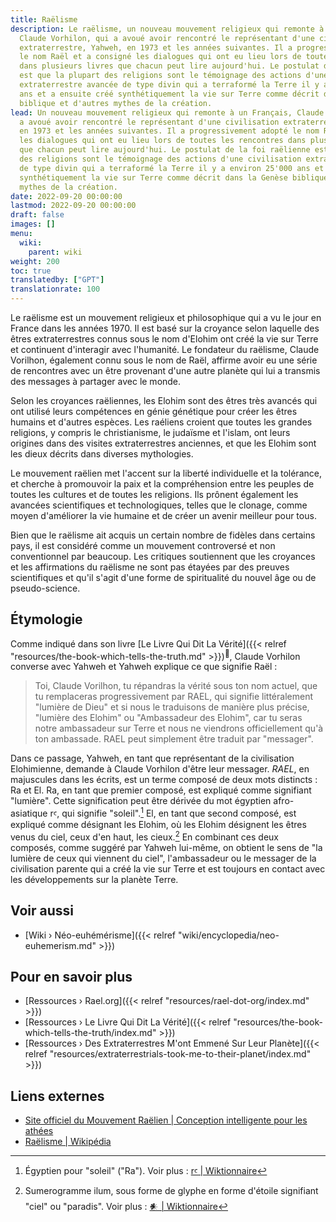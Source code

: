 ```yaml
---
title: Raëlisme
description: Le raëlisme, un nouveau mouvement religieux qui remonte à un Français,
  Claude Vorhilon, qui a avoué avoir rencontré le représentant d'une civilisation
  extraterrestre, Yahweh, en 1973 et les années suivantes. Il a progressivement adopté
  le nom Raël et a consigné les dialogues qui ont eu lieu lors de toutes les rencontres
  dans plusieurs livres que chacun peut lire aujourd'hui. Le postulat de la foi raëlienne
  est que la plupart des religions sont le témoignage des actions d'une civilisation
  extraterrestre avancée de type divin qui a terraformé la Terre il y a environ 25'000
  ans et a ensuite créé synthétiquement la vie sur Terre comme décrit dans la Genèse
  biblique et d'autres mythes de la création.
lead: Un nouveau mouvement religieux qui remonte à un Français, Claude Vorhilon, qui
  a avoué avoir rencontré le représentant d'une civilisation extraterrestre, Yahweh,
  en 1973 et les années suivantes. Il a progressivement adopté le nom Raël et a consigné
  les dialogues qui ont eu lieu lors de toutes les rencontres dans plusieurs livres
  que chacun peut lire aujourd'hui. Le postulat de la foi raëlienne est que la plupart
  des religions sont le témoignage des actions d'une civilisation extraterrestre avancée
  de type divin qui a terraformé la Terre il y a environ 25'000 ans et a ensuite créé
  synthétiquement la vie sur Terre comme décrit dans la Genèse biblique et d'autres
  mythes de la création.
date: 2022-09-20 00:00:00
lastmod: 2022-09-20 00:00:00
draft: false
images: []
menu:
  wiki:
    parent: wiki
weight: 200
toc: true
translatedby: ["GPT"]
translationrate: 100
---
```


Le raëlisme est un mouvement religieux et philosophique qui a vu le jour en France dans les années 1970. Il est basé sur la croyance selon laquelle des êtres extraterrestres connus sous le nom d'Elohim ont créé la vie sur Terre et continuent d'interagir avec l'humanité. Le fondateur du raëlisme, Claude Vorilhon, également connu sous le nom de Raël, affirme avoir eu une série de rencontres avec un être provenant d'une autre planète qui lui a transmis des messages à partager avec le monde.

Selon les croyances raëliennes, les Elohim sont des êtres très avancés qui ont utilisé leurs compétences en génie génétique pour créer les êtres humains et d'autres espèces. Les raéliens croient que toutes les grandes religions, y compris le christianisme, le judaïsme et l'islam, ont leurs origines dans des visites extraterrestres anciennes, et que les Elohim sont les dieux décrits dans diverses mythologies.

Le mouvement raëlien met l'accent sur la liberté individuelle et la tolérance, et cherche à promouvoir la paix et la compréhension entre les peuples de toutes les cultures et de toutes les religions. Ils prônent également les avancées scientifiques et technologiques, telles que le clonage, comme moyen d'améliorer la vie humaine et de créer un avenir meilleur pour tous.

Bien que le raëlisme ait acquis un certain nombre de fidèles dans certains pays, il est considéré comme un mouvement controversé et non conventionnel par beaucoup. Les critiques soutiennent que les croyances et les affirmations du raëlisme ne sont pas étayées par des preuves scientifiques et qu'il s'agit d'une forme de spiritualité du nouvel âge ou de pseudo-science.

## Étymologie

Comme indiqué dans son livre [Le Livre Qui Dit La Vérité]({{< relref "resources/the-book-which-tells-the-truth.md" >}})<sup>📖</sup>, Claude Vorhilon converse avec Yahweh et Yahweh explique ce que signifie Raël :

> Toi, Claude Vorilhon, tu répandras la vérité sous ton nom actuel, que tu remplaceras progressivement par RAEL, qui signifie littéralement "lumière de Dieu" et si nous le traduisons de manière plus précise, "lumière des Elohim" ou "Ambassadeur des Elohim", car tu seras notre ambassadeur sur Terre et nous ne viendrons officiellement qu'à ton ambassade. RAEL peut simplement être traduit par "messager".

Dans ce passage, Yahweh, en tant que représentant de la civilisation Elohimienne, demande à Claude Vorhilon d'être leur messager. _RAEL_, en majuscules dans les écrits, est un terme composé de deux mots distincts : Ra et El. Ra, en tant que premier composé, est expliqué comme signifiant "lumière". Cette signification peut être dérivée du mot égyptien afro-asiatique rꜥ, qui signifie "soleil".[^1] El, en tant que second composé, est expliqué comme désignant les Elohim, où les Elohim désignent les êtres venus du ciel, ceux d'en haut, les cieux.[^2] En combinant ces deux composés, comme suggéré par Yahweh lui-même, on obtient le sens de "la lumière de ceux qui viennent du ciel", l'ambassadeur ou le messager de la civilisation parente qui a créé la vie sur Terre et est toujours en contact avec les développements sur la planète Terre.

[^1]: Égyptien pour "soleil" ("Ra"). Voir plus : [rꜥ | Wiktionnaire](https://en.wiktionary.org/wiki/r%EA%9C%A5)
[^2]: Sumerogramme ilum, sous forme de glyphe en forme d'étoile signifiant "ciel" ou "paradis". Voir plus : [𒀭 | Wiktionnaire](https://en.wiktionary.org/wiki/%F0%92%80%AD)

## Voir aussi

- [Wiki › Néo-euhémérisme]({{< relref "wiki/encyclopedia/neo-euhemerism.md" >}})

## Pour en savoir plus

- [Ressources › Rael.org]({{< relref "resources/rael-dot-org/index.md" >}})
- [Ressources › Le Livre Qui Dit La Vérité]({{< relref "resources/the-book-which-tells-the-truth/index.md" >}})
- [Ressources › Des Extraterrestres M'ont Emmené Sur Leur Planète]({{< relref "resources/extraterrestrials-took-me-to-their-planet/index.md" >}})

## Liens externes

- [Site officiel du Mouvement Raëlien | Conception intelligente pour les athées](https://rael.org/)
- [Raëlisme | Wikipédia](https://fr.wikipedia.org/wiki/Ra%C3%ABlisme)
